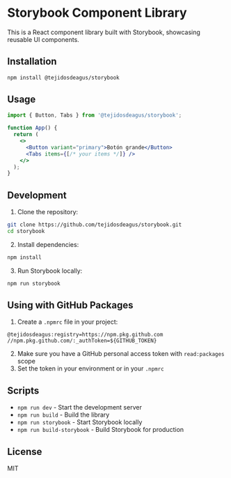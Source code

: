 # Storybook Component Library

This is a React component library built with Storybook, showcasing reusable UI components.

## Installation

```bash
npm install @tejidosdeagus/storybook
```

## Usage

```jsx
import { Button, Tabs } from '@tejidosdeagus/storybook';

function App() {
  return (
    <>
      <Button variant="primary">Botón grande</Button>
      <Tabs items={[/* your items */]} />
    </>
  );
}
```

## Development

1. Clone the repository:
```bash
git clone https://github.com/tejidosdeagus/storybook.git
cd storybook
```

2. Install dependencies:
```bash
npm install
```

3. Run Storybook locally:
```bash
npm run storybook
```

## Using with GitHub Packages

1. Create a `.npmrc` file in your project:
```
@tejidosdeagus:registry=https://npm.pkg.github.com
//npm.pkg.github.com/:_authToken=${GITHUB_TOKEN}
```

2. Make sure you have a GitHub personal access token with `read:packages` scope
3. Set the token in your environment or in your `.npmrc`

## Scripts

- `npm run dev` - Start the development server
- `npm run build` - Build the library
- `npm run storybook` - Start Storybook locally
- `npm run build-storybook` - Build Storybook for production

## License

MIT

